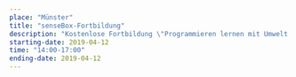 ```yaml
---
place: "Münster"
title: "senseBox-Fortbildung"
description: "Kostenlose Fortbildung \"Programmieren lernen mit Umwelt Sensorik\" am Institut für Geoinformatik Anmeldung per Mail an <a href=\"mailto:info@sensebox.de?subject=Anmeldung Lehrerfortbildung 12.04.2019\">info@sensebox.de</a>"
starting-date: 2019-04-12
time: "14:00-17:00"
ending-date: 2019-04-12
---
```

